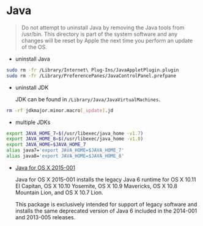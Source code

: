 # Java

> Do not attempt to uninstall Java by removing the Java tools from /usr/bin. This directory is part of the system software and any changes will be reset by Apple the next time you perform an update of the OS.

* uninstall Java

```sh
sudo rm -fr /Library/Internet\ Plug-Ins/JavaAppletPlugin.plugin 
sudo rm -fr /Library/PreferencePanes/JavaControlPanel.prefpane
```

* uninstall JDK

  JDK can be found in `/Library/Java/JavaVirtualMachines`.

```sh
rm -rf jdkmajor.minor.macro[_update].jd
```

* multiple JDKs

```sh
export JAVA_HOME_7=$(/usr/libexec/java_home -v1.7)
export JAVA_HOME_8=$(/usr/libexec/java_home -v1.8)
export JAVA_HOME=$JAVA_HOME_7
alias java7='export JAVA_HOME=$JAVA_HOME_7'
alias java8='export JAVA_HOME=$JAVA_HOME_8'
```

* [Java for OS X 2015-001](https://support.apple.com/kb/DL1572?viewlocale=en_US&locale=en_US)

  Java for OS X 2015-001 installs the legacy Java 6 runtime for OS X 10.11 El Capitan, OS X 10.10 Yosemite, OS X 10.9 Mavericks, OS X 10.8 Mountain Lion, and OS X 10.7 Lion.
  
  This package is exclusively intended for support of legacy software and installs the same deprecated version of Java 6 included in the 2014-001 and 2013-005 releases.
